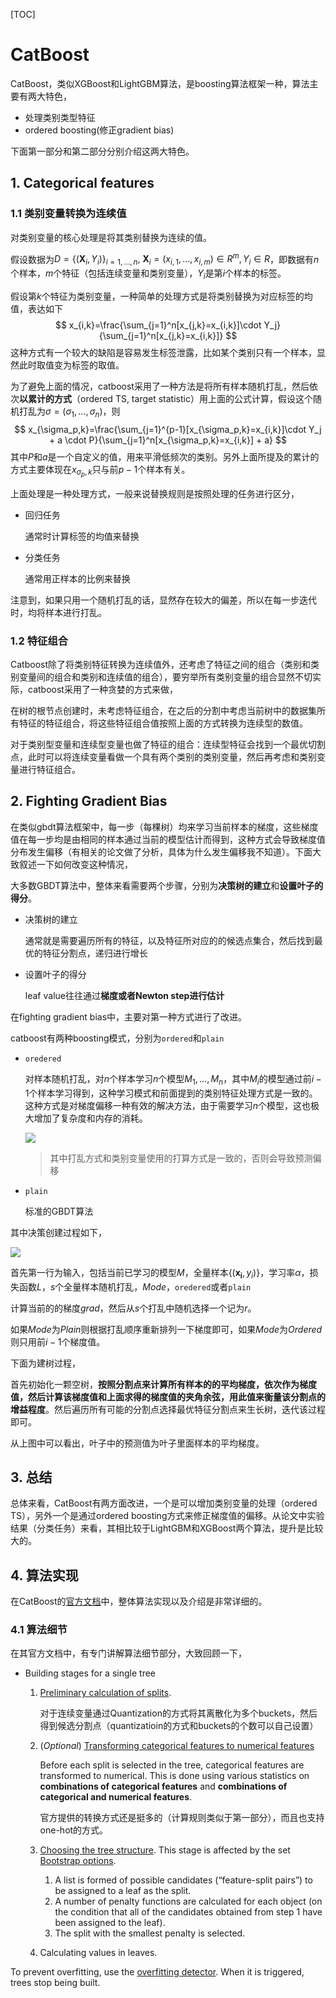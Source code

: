 [TOC]

# CatBoost

CatBoost，类似XGBoost和LightGBM算法，是boosting算法框架一种，算法主要有两大特色，

- 处理类别类型特征
- ordered boosting(修正gradient bias)

下面第一部分和第二部分分别介绍这两大特色。

## 1. Categorical features

### 1.1 类别变量转换为连续值

对类别变量的核心处理是将其类别替换为连续的值。

假设数据为$D=\{(\boldsymbol{X}_i,Y_i)\}_{i=1,\ldots,n},\ \boldsymbol{X}_i=(x_{i,1},\ldots, x_{i,m}) \in R^m, Y_i \in R$，即数据有$n$个样本，$m$个特征（包括连续变量和类别变量），$Y_i$是第$i$个样本的标签。

假设第$k$个特征为类别变量，一种简单的处理方式是将类别替换为对应标签的均值，表达如下
$$
x_{i,k}=\frac{\sum_{j=1}^n[x_{j,k}=x_{i,k}]\cdot Y_j}{\sum_{j=1}^n[x_{j,k}=x_{i,k}]}
$$
这种方式有一个较大的缺陷是容易发生标签泄露，比如某个类别只有一个样本，显然此时取值变为标签的取值。

为了避免上面的情况，catboost采用了一种方法是将所有样本随机打乱，然后依次**以累计的方式**（ordered TS, target statistic）用上面的公式计算，假设这个随机打乱为$\sigma = (\sigma_1,\ldots,\sigma_n)$，则
$$
x_{\sigma_p,k}=\frac{\sum_{j=1}^{p-1}[x_{\sigma_p,k}=x_{i,k}]\cdot Y_j + a \cdot P}{\sum_{j=1}^n[x_{\sigma_p,k}=x_{i,k}] + a}
$$
其中$P$和$a$是一个自定义的值，用来平滑低频次的类别。另外上面所提及的累计的方式主要体现在$x_{\sigma_p,k}$只与前$p-1$个样本有关。

上面处理是一种处理方式，一般来说替换规则是按照处理的任务进行区分，

- 回归任务

  通常时计算标签的均值来替换

- 分类任务

  通常用正样本的比例来替换

注意到，如果只用一个随机打乱的话，显然存在较大的偏差，所以在每一步迭代时，均将样本进行打乱。

### 1.2 特征组合

Catboost除了将类别特征转换为连续值外，还考虑了特征之间的组合（类别和类别变量间的组合和类别和连续值的组合），要穷举所有类别变量的组合显然不切实际，catboost采用了一种贪婪的方式来做，

在树的根节点创建时，未考虑特征组合，在之后的分割中考虑当前树中的数据集所有特征的特征组合，将这些特征组合值按照上面的方式转换为连续型的数值。

对于类别型变量和连续型变量也做了特征的组合：连续型特征会找到一个最优切割点，此时可以将连续变量看做一个具有两个类别的类别变量，然后再考虑和类别变量进行特征组合。

## 2. Fighting Gradient Bias

在类似gbdt算法框架中，每一步（每棵树）均来学习当前样本的梯度，这些梯度值在每一步均是由相同的样本通过当前的模型估计而得到，这种方式会导致梯度值分布发生偏移（有相关的论文做了分析，具体为什么发生偏移我不知道）。下面大致叙述一下如何改变这种情况，

大多数GBDT算法中，整体来看需要两个步骤，分别为**决策树的建立**和**设置叶子的得分**。

- 决策树的建立

  通常就是需要遍历所有的特征，以及特征所对应的的候选点集合，然后找到最优的特征分割点，递归进行增长

- 设置叶子的得分

  leaf value往往通过**梯度或者Newton step进行估计**

在fighting gradient bias中，主要对第一种方式进行了改进。

catboost有两种boosting模式，分别为`ordered`和`plain`

- `oredered`

  对样本随机打乱，对$n$个样本学习$n$个模型$M_1,\ldots,M_n$，其中$M_i$的模型通过前$i-1$个样本学习得到，这种学习模式和前面提到的类别特征处理方式是一致的。这种方式是对梯度偏移一种有效的解决方法，由于需要学习$n$个模型，这也极大增加了复杂度和内存的消耗。

  ![](../../../pics/catboost.png)

  > 其中打乱方式和类别变量使用的打算方式是一致的，否则会导致预测偏移

- `plain`

  标准的GBDT算法

其中决策创建过程如下，

![](../../../pics/catboost_build_tree.png)

首先第一行为输入，包括当前已学习的模型$M$，全量样本$\{(\boldsymbol{x_i},y_i)\}$，学习率$\alpha$，损失函数$L$，$s$个全量样本随机打乱，$Mode$，`oredered`或者`plain`

计算当前的的梯度$grad$，然后从$s$个打乱中随机选择一个记为$r$。

如果$Mode$为$Plain$则根据打乱顺序重新排列一下梯度即可，如果$Mode$为$Ordered$则只用前$i-1$个梯度值。

下面为建树过程，

首先初始化一颗空树，**按照分割点来计算所有样本的的平均梯度，依次作为梯度值，然后计算该梯度值和上面求得的梯度值的夹角余弦，用此值来衡量该分割点的增益程度**。然后遍历所有可能的分割点选择最优特征分割点来生长树，迭代该过程即可。

从上图中可以看出，叶子中的预测值为叶子里面样本的平均梯度。

## 3. 总结

总体来看，CatBoost有两方面改进，一个是可以增加类别变量的处理（ordered TS），另外一个是通过ordered boosting方式来修正梯度值的偏移。从论文中实验结果（分类任务）来看，其相比较于LightGBM和XGBoost两个算法，提升是比较大的。

## 4. 算法实现

在CatBoost的[官方文档](https://catboost.ai/docs/)中，整体算法实现以及介绍是非常详细的。

### 4.1 算法细节

在其官方文档中，有专门讲解算法细节部分，大致回顾一下，

- Building stages for a single tree

  1. [Preliminary calculation of splits](https://catboost.ai/docs/concepts/algorithm-main-stages_pre-count.html#algorithm-main-stages_pre-count).

     对于连续变量通过Quantization的方式将其离散化为多个buckets，然后得到候选分割点（quantizatioin的方式和buckets的个数可以自己设置）

  2. (*Optional*) [Transforming categorical features to numerical features](https://catboost.ai/docs/concepts/algorithm-main-stages_cat-to-numberic.html#algorithm-main-stages_cat-to-numberic)

     Before each split is selected in the tree, categorical features are transformed to numerical. This is done using various statistics on **combinations of categorical features** and **combinations of categorical and numerical features**.

     官方提供的转换方式还是挺多的（计算规则类似于第一部分），而且也支持one-hot的方式。

  3. [Choosing the tree structure](https://catboost.ai/docs/concepts/algorithm-main-stages_choose-tree-structure.html#algorithm-main-stages_choose-tree-structure). This stage is affected by the set [Bootstrap options](https://catboost.ai/docs/concepts/algorithm-main-stages_bootstrap-options.html).

     1. A list is formed of possible candidates (“feature-split pairs”) to be assigned to a leaf as the split.
     2. A number of penalty functions are calculated for each object (on the condition that all of the candidates obtained from step 1 have been assigned to the leaf).
     3. The split with the smallest penalty is selected.

  4. Calculating values in leaves.

To prevent overfitting, use the [overfitting detector](https://catboost.ai/docs/concepts/overfitting-detector.html). When it is triggered, trees stop being built.

